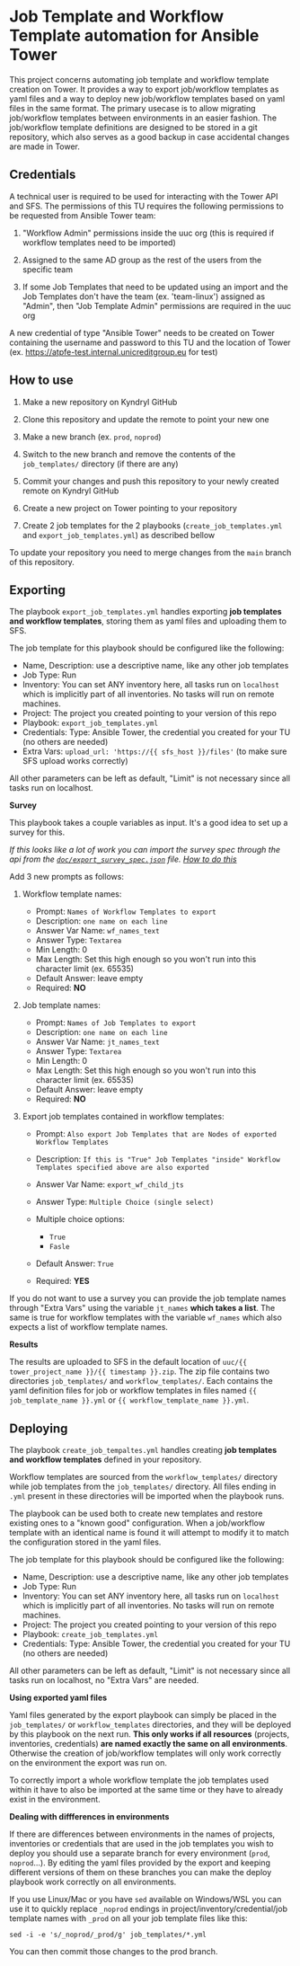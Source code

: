 Job Template and Workflow Template automation for Ansible Tower
===============================================================

This project concerns automating job template and workflow template creation on Tower.
It provides a way to export job/workflow templates as yaml files and a way to deploy new job/workflow templates based on yaml files in the same format.
The primary usecase is to allow migrating job/workflow templates between environments in an easier fashion.
The job/workflow template definitions are designed to be stored in a git repository, which also serves as a good backup in case accidental changes are made in Tower.


Credentials
-----------

A technical user is required to be used for interacting with the Tower API and SFS. The permissions of this TU requires the following permissions to be requested from Ansible Tower team:

1. "Workflow Admin" permissions inside the uuc org (this is required if workflow templates need to be imported)

2. Assigned to the same AD group as the rest of the users from the specific team

3. If some Job Templates that need to be updated using an import and the Job Templates don't have the team (ex. 'team-linux') assigned as "Admin", then "Job Template Admin" permissions are required in the uuc org

A new credential of type "Ansible Tower" needs to be created on Tower containing the username and password to this TU and the location of Tower (ex. <https://atpfe-test.internal.unicreditgroup.eu> for test)


How to use
----------

1. Make a new repository on Kyndryl GitHub

2. Clone this repository and update the remote to point your new one

3. Make a new branch (ex. `prod`, `noprod`)

4. Switch to the new branch and remove the contents of the `job_templates/` directory (if there are any)

5. Commit your changes and push this repository to your newly created remote on Kyndryl GitHub

6. Create a new project on Tower pointing to your repository

7. Create 2 job templates for the 2 playbooks (`create_job_templates.yml` and `export_job_templates.yml`) as described bellow

To update your repository you need to merge changes from the `main` branch of this repository.

Exporting
---------

The playbook `export_job_templates.yml` handles exporting **job templates and workflow templates**, storing them as yaml files and uploading them to SFS.

The job template for this playbook should be configured like the following:

- Name, Description: use a descriptive name, like any other job templates
- Job Type: Run
- Inventory: You can set ANY inventory here, all tasks run on `localhost` which is implicitly part of all inventories. No tasks will run on remote machines.
- Project: The project you created pointing to your version of this repo
- Playbook: `export_job_templates.yml`
- Credentials: Type: Ansible Tower, the credential you created for your TU (no others are needed)
- Extra Vars: `upload_url: 'https://{{ sfs_host }}/files'` (to make sure SFS upload works correctly)

All other parameters can be left as default, "Limit" is not necessary since all tasks run on localhost.

**Survey**

This playbook takes a couple variables as input.
It's a good idea to set up a survey for this.

*If this looks like a lot of work you can import the survey spec through the api from the [`doc/export_survey_spec.json`](doc/export_survey_spec.json) file.*
*[How to do this](doc/set_survey_spec_using_api.md)*

Add 3 new prompts as follows:

1. Workflow template names:

    - Prompt: `Names of Workflow Templates to export`
    - Description: `one name on each line`
    - Answer Var Name: `wf_names_text`
    - Answer Type: `Textarea`
    - Min Length: 0
    - Max Length: Set this high enough so you won't run into this character limit (ex. 65535)
    - Default Answer: leave empty
    - Required: **NO**

2. Job template names:

    - Prompt: `Names of Job Templates to export`
    - Description: `one name on each line`
    - Answer Var Name: `jt_names_text`
    - Answer Type: `Textarea`
    - Min Length: 0
    - Max Length: Set this high enough so you won't run into this character limit (ex. 65535)
    - Default Answer: leave empty
    - Required: **NO**

3. Export job templates contained in workflow templates:

    - Prompt: `Also export Job Templates that are Nodes of exported Workflow Templates`
    - Description: `If this is "True" Job Templates "inside" Workflow Templates specified above are also exported`
    - Answer Var Name: `export_wf_child_jts`
    - Answer Type: `Multiple Choice (single select)`
    - Multiple choice options:
        + `True`
        + `Fasle`

    - Default Answer: `True`
    - Required: **YES**

If you do not want to use a survey you can provide the job template names through "Extra Vars" using the variable `jt_names` **which takes a list**.
The same is true for workflow templates with the variable `wf_names` which also expects a list of workflow template names.

**Results**

The results are uploaded to SFS in the default location of `uuc/{{ tower_project_name }}/{{ timestamp }}.zip`.
The zip file contains two directories `job_templates/` and `workflow_templates/`.
Each contains the yaml definition files for job or workflow templates in files named `{{ job_template_name }}.yml` or `{{ workflow_template_name }}.yml`.


Deploying
---------

The playbook `create_job_tempaltes.yml` handles creating **job templates and workflow templates** defined in your repository.

Workflow templates are sourced from the `workflow_templates/` directory while job templates from the `job_templates/` directory.
All files ending in `.yml` present in these directories will be imported when the playbook runs.

The playbook can be used both to create new templates and restore existing ones to a "known good" configuration.
When a job/workflow template with an identical name is found it will attempt to modify it to match the configuration stored in the yaml files.

The job template for this playbook should be configured like the following:

- Name, Description: use a descriptive name, like any other job templates
- Job Type: Run
- Inventory: You can set ANY inventory here, all tasks run on `localhost` which is implicitly part of all inventories. No tasks will run on remote machines.
- Project: The project you created pointing to your version of this repo
- Playbook: `create_job_templates.yml`
- Credentials: Type: Ansible Tower, the credential you created for your TU (no others are needed)

All other parameters can be left as default, "Limit" is not necessary since all tasks run on localhost, no "Extra Vars" are needed.

**Using exported yaml files**

Yaml files generated by the export playbook can simply be placed in the `job_templates/` or `workflow_templates` directories, and they will be deployed by this playbook on the next run.
**This only works if all resources** (projects, inventories, credentials) **are named exactly the same on all environments**.
Otherwise the creation of job/workflow templates will only work correctly on the environment the export was run on.

To correctly import a whole workflow template the job templates used within it have to also be imported at the same time or they have to already exist in the environment.

**Dealing with diffferences in environments**

If there are differences between environments in the names of projects, inventories or credentials that are used in the job templates you wish to deploy you should use a separate branch for every environment (`prod`, `noprod`...).
By editing the yaml files provided by the export and keeping different versions of them on these branches you can make the deploy playbook work correctly on all environments.

If you use Linux/Mac or you have `sed` available on Windows/WSL you can use it to quickly replace `_noprod` endings in project/inventory/credential/job template names with `_prod` on all your job template files like this:

```
sed -i -e 's/_noprod/_prod/g' job_templates/*.yml
```

You can then commit those changes to the prod branch.
